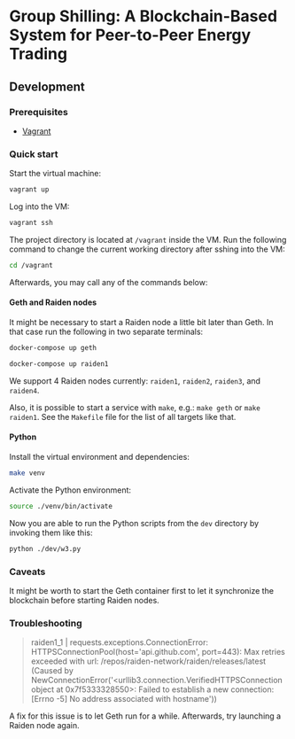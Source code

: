 # Group Shilling: A Blockchain-Based System for Peer-to-Peer Energy Trading

## Development

### Prerequisites

- [Vagrant](https://www.vagrantup.com/)

### Quick start

Start the virtual machine:

```sh
vagrant up
```

Log into the VM:

```sh
vagrant ssh
```

The project directory is located at `/vagrant` inside the VM. Run the following command to change the current working directory after sshing into the VM:

```sh
cd /vagrant
```

Afterwards, you may call any of the commands below:

#### Geth and Raiden nodes

It might be necessary to start a Raiden node a little bit later than Geth. In that case run the following in two separate terminals:

```sh
docker-compose up geth
```

```sh
docker-compose up raiden1
```

We support 4 Raiden nodes currently: `raiden1`, `raiden2`, `raiden3`, and `raiden4`.

Also, it is possible to start a service with `make`, e.g.: `make geth` or `make raiden1`. See the `Makefile` file for the list of all targets like that.

#### Python

Install the virtual environment and dependencies:

```sh
make venv
```

Activate the Python environment:

```sh
source ./venv/bin/activate
```

Now you are able to run the Python scripts from the `dev` directory by invoking them like this:

```sh
python ./dev/w3.py
```

### Caveats

It might be worth to start the Geth container first to let it synchronize the blockchain before starting Raiden nodes.

### Troubleshooting

> raiden1_1  | requests.exceptions.ConnectionError: HTTPSConnectionPool(host='api.github.com', port=443): Max retries exceeded with url: /repos/raiden-network/raiden/releases/latest (Caused by NewConnectionError('<urllib3.connection.VerifiedHTTPSConnection object at 0x7f5333328550>: Failed to establish a new connection: [Errno -5] No address associated with hostname'))  

A fix for this issue is to let Geth run for a while. Afterwards, try launching a Raiden node again.
